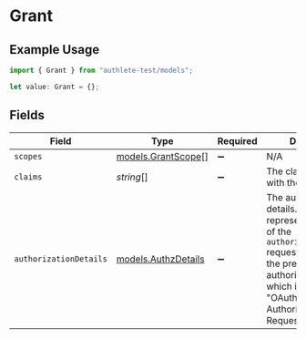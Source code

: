 # Grant

## Example Usage

```typescript
import { Grant } from "authlete-test/models";

let value: Grant = {};
```

## Fields

| Field                                                                                                                                                                                                             | Type                                                                                                                                                                                                              | Required                                                                                                                                                                                                          | Description                                                                                                                                                                                                       |
| ----------------------------------------------------------------------------------------------------------------------------------------------------------------------------------------------------------------- | ----------------------------------------------------------------------------------------------------------------------------------------------------------------------------------------------------------------- | ----------------------------------------------------------------------------------------------------------------------------------------------------------------------------------------------------------------- | ----------------------------------------------------------------------------------------------------------------------------------------------------------------------------------------------------------------- |
| `scopes`                                                                                                                                                                                                          | [models.GrantScope](../models/grantscope.md)[]                                                                                                                                                                    | :heavy_minus_sign:                                                                                                                                                                                                | N/A                                                                                                                                                                                                               |
| `claims`                                                                                                                                                                                                          | *string*[]                                                                                                                                                                                                        | :heavy_minus_sign:                                                                                                                                                                                                | The claims associated with the Grant.<br/>                                                                                                                                                                        |
| `authorizationDetails`                                                                                                                                                                                            | [models.AuthzDetails](../models/authzdetails.md)                                                                                                                                                                  | :heavy_minus_sign:                                                                                                                                                                                                | The authorization details. This represents the value of the `authorization_details`<br/>request parameter in the preceding device authorization request which is defined in<br/>"OAuth 2.0 Rich Authorization Requests".<br/> |